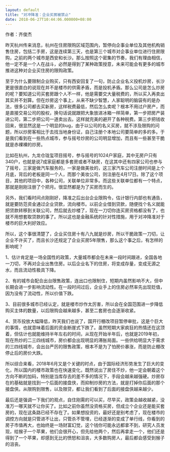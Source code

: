 ```yaml
---
layout: default
title: "对冲降准：企业买房被禁止"
date: 2018-06-27T10:44:06.000000+08:00
---
```


作者：齐俊杰

昨天杭州传来消息，杭州在住房限购区域范围内，暂停向企事业单位及其他机构销售住房，包括二手房，这是连续第三天，也是第三个城市对企事业单位进行住房限购，之前的两个城市是西安和长沙。那么按照这个密集的节奏，我们有理由相信，他一定不是一个人在战斗，必然是得到了某种政策授意，未来可能会有更多的城市推进这种对企业买住房的限购政策。

至于为什么要限制企业购买，只有西安回复了一句，防止企业名义投机炒房，长沙更是很直白的说现在并不是楼市的供需矛盾，而是投机矛盾。那么公司是怎么炒房的呢？要知道公司买套房跟个人不一样，他是需要交大量税费的，所以买入再卖出其实并不划算。但在炒房这个事上，从来不缺少智慧，人家聪明的脑袋有的是办法，很多公司都去买新房，这样税费最低，然后怎么卖呢？根本不用过户房产，而是直接交易公司的股权，换句话说就跟把大象放进冰箱一样简单，第一步把房产装进公司，第二步把公司一道卖出去。这样就完美的避开了各种税费。第三步把钱收回来，很显然这是一个明显的bug，由于以公司的名义买房，就不涉及限购的问题，所以炒房客相比于去找当地身份证，自己注册个本地公司要简单的多的多。于是我们看到在一些热点城市，参与摇号炒房的公司明显增加，而且有一些甚至干脆就是赤裸裸的炒房。

比如在杭州，九龙仓珑玺项目摇号，参与摇号的1024户家庭，其中无房户只有340户，也就是说7成家庭都是多套房或者不缺房，在这其中还有四家公司也参与了摇号，三家是做汽车服务的，一家是做美妆的，这三家汽车公司注册时间是上个月底，背后的老板是同一个人，而那个美妆公司，则注册在4月17日。除了这个项目，其他的项目中，各种公司，关联单位非常多。而这些关联单位都有一个特点，那就是刚刚注册了个把月。很显然都是为了买房而生的。

另外，我们看时间点刚刚好，降准之后出台企业限购令，估计银行内部也有通告，就是要防范资金通过企业贷款，流向楼市。以前企业借到贷款，随便找个名义就能把贷款转移到关联公司，然后就去炒楼了，现在一刀切你连买房资格都没有了，也就不用想套取贷款的事了。所以这也是金融系统的针对性措施，用于对冲降准对于楼市的巨大利好效应。

所以，这个事很清楚了，企业买住房十有八九就是炒房，所以干脆政策一刀切，让企业不许买了，而且长沙还规定了企业买房5年限售，那么这个事之后，有怎样的影响呢？

1、估计肯定是一场全国性的政策，大量城市都会在未来一段时间跟进，全国各地一刀切，不再对企业出售住房。以后企业名下的住房，将变成存量，变成无源之水，而且流动性极具下降。

2、有的城市会配合出台限售政策，连出口也限制住，短期内虽然影响不大，但中长期会进一步影响流动性。在一段时间过后，企业手上的住房必然率先出现贬值，因为没有了流动性，所以价值下跌。

3、目前很多城市已经认定，就是楼市炒作太厉害，所以会在全国范围进一步降低购买主体的数量，以后限购会越来越多，甚至二套房也会逐渐收紧。

4、货币投放大幅降低，昨天我们也说了，国开行棚改项目暂停审批，这是个巨大的事情，也就意味着后面的资金断崖式下跌了。虽然短期大家疯狂的热情还在这顶着，但估计也就能维持半年左右的时间，从现在开始半年后，也就是2019年初，现在热炒的二三四线城市，房价都会出现明显的滞胀局面。一些供给明显大于需求的三四线城市，会出台严厉的限售政策，根本不是为了怕房价暴涨，而是防止棚改停止后的房价大跌。

所以综合来看，2018年6月又是个关键的时点，由于国际经济形势发生了巨大的变化，所以国内的楼市政策也在快速变化，既然说出了房住不炒，他一定会朝着这个方向不断的加码，特别是当库存去的差不多的情况下，手段会越来越强硬。炒房存在的基础就是找到一个后面的接盘侠，而抑制炒房的方法，就是打掉你后面的那个接盘侠。从限购到限售，以及限贷，都让我们看到了后面的接盘侠越来越少。

最后还是强调一下我们的观点，自住刚需的可以买，尽早买，政策会越收越紧，没准万一哪天就不让你买了。比如之前你虽然没资格买房，但成立个企业还是能买套房的，现在这条路已经不存在了。如果想投资的，最好还是别考虑了，现在楼市的调控方向就是只管进不让出，只管杀不管埋，已经逐渐的变成了单行线，你看到的房子市值再大，也始终是一场财富幻觉，这个钱你可能永远都拿不到，研究人员发现，给猴子一个苹果，他们会很开心，但先给他两个，然后再拿走一个，他们还是得到了一个苹果，却感到无比的愤怒和沮丧，大多数购房人，最后都会感受到猴子的沮丧。​​​​


